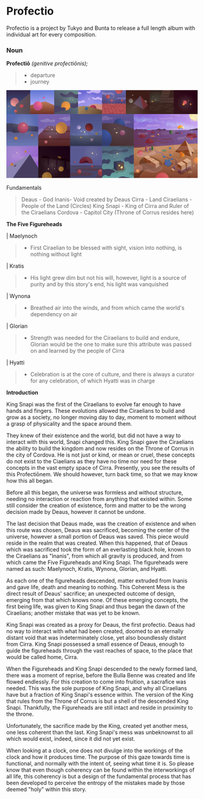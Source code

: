 # Profectio
Profectio is a project by Tukyo and Bunta to release a full length album with individual art for every composition.

### Noun
**Profectiō** *(genitive profectiōnis);*
> - departure
> - journey

![](/images/compilation.png)

Fundamentals
> Deaus - God
> Inanis- Void created by Deaus
> Cirra - Land
> Ciraelians - People of the Land (Circles)
> King Snapi - King of Cirra and Ruler of the Ciraelians
> Cordova - Capitol City (Throne of Corrus resides here)


**The Five Figureheads**

| Maelynoch
> - First Ciraelian to be blessed with sight, vision into nothing, is nothing without light

| Kratis
> - His light grew dim but not his will, however, light is a source of purity and by this story's end, his light was vanquished

| Wynona
> - Breathed air into the winds, and from which came the world's dependency on air

| Glorian
> - Strength was needed for the Ciraelians to build and endure, Glorian would be the one to make sure this attribute was passed on and learned by the people of Cirra 

| Hyatti
> - Celebration is at the core of culture, and there is always a curator for any celebration, of which Hyatti was in charge


**Introduction**

King Snapi was the first of the Ciraelians to evolve far enough to have hands and fingers.  These evolutions allowed the Ciraelians to build and grow as a society, no longer moving day to day, moment to moment without a grasp of physicality and the space around them.

They knew of their existence and the world, but did not have a way to interact with this world, Snapi changed this. King Snapi gave the Ciraelians the ability to build the kingdom and now resides on the Throne of Corrus in the city of Cordova. He is not just or kind, or mean or cruel, these concepts do not exist to the Ciaelians as they have no time nor need for these concepts in the vast empty space of Cirra. Presently, you see the results of this Profectiōnem. We should however, turn back time, so that we may know how this all began.

Before all this began, the universe was formless and without structure, needing no interaction or reaction from anything that existed within. Some still consider the creation of existence, form and matter to be the wrong decision made by Deaus, however it cannot be undone.

The last decision that Deaus made, was the creation of existence and when this route was chosen, Deaus was sacrificed, becoming the center of the universe, however a small portion of Deaus was saved. This piece would reside in the realm that was created. When this happened, that of Deaus which was sacrificed took the form of an everlasting black hole, known to the Ciraelians as "Inanis", from which all gravity is produced, and from which came the Five Figureheads and King Snapi. The figureheads were named as such: Maelynoch, Kratis, Wynona, Glorian, and Hyatti. 

As each one of the figureheads descended, matter extruded from Inanis and gave life, death and meaning to nothing. This Coherent Mess is the direct result of Deaus' sacrifice; an unexpected outcome of design, emerging from that which knows none. Of these emerging concepts, the first being life, was given to King Snapi and thus began the dawn of the Ciraelians; another mistake that was yet to be known.

King Snapi was created as a proxy for Deaus, the first profectio. Deaus had no way to interact with what had been created, doomed to an eternally distant void that was indeterminately close, yet also boundlessly distant from Cirra. King Snapi possessed a small essence of Deaus, enough to guide the figureheads through the vast reaches of space, to the place that would be called home, Cirra.

When the Figureheads and King Snapi descended to the newly formed land, there was a moment of reprise, before the Bulla Benne was created and life flowed endlessly. For this creation to come into fruition, a sacrafice was needed. This was the sole purpose of King Snapi, and why all Ciraelians have but a fraction of King Snapi's essence within. The version of the King that rules from the Throne of Corrus is but a shell of the descended King Snapi. Thankfully, the Figureheads are still intact and reside in proximity to the throne.

Unfortunately, the sacrifice made by the King, created yet another mess, one less coherent than the last. King Snapi's mess was unbeknownst to all which would exist, indeed, since it did not yet exist.

When looking at a clock, one does not divulge into the workings of the clock and how it produces time. The purpose of this gaze towards time is functional, and normally with the intent of, seeing what time it is. So please know that even though coherency can be found within the interworkings of all life, this coherency is but a design of the fundamental process that has been developed to perceive the entropy of the mistakes made by those deemed "holy" within this story.